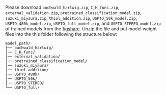 Please download `buchwald_hartwig.zip`, `C_H_func.zip`, `external_validation.zip`, `pretrained_classification_model.zip`, `suzuki_miyaura.zip`, `thiol_addition.zip`, `USPTO_50k_model.zip`, `USPTO_480k_model.zip`, `USPTO_full_model.zip`, and `USPTO_STEREO_model.zip` of trained models from the [figshare](https://figshare.com/ndownloader/files/52216991?private_link=decc64a868ab64a93099). Unzip the file and put model weight files into the this folder following the structure below:

```
model_path/
├── buchwald_hartwig/
│── C_H_func/
│── external_validation/
│── pretrained_classification_model/
│── suzuki_miyaura/
│── thiol_addition/
|── USPTO_480k/
│── USPTO_50k/
│── USPTO_STEREO/
└── USPTO_full/
```
